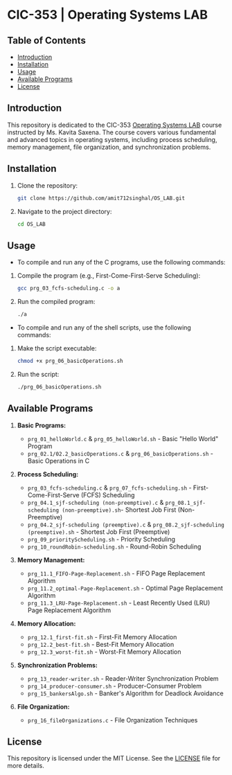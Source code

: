 # CIC-353 | Operating Systems LAB

## Table of Contents

- [Introduction](#introduction)
- [Installation](#installation)
- [Usage](#usage)
- [Available Programs](#available-programs)
- [License](#license)

## Introduction

This repository is dedicated to the CIC-353 [Operating Systems LAB](./Resources/List%20of%20Experiments.pdf) course instructed by Ms. Kavita Saxena. The course covers various fundamental and advanced topics in operating systems, including process scheduling, memory management, file organization, and synchronization problems.

## Installation

1. Clone the repository:

   ```sh
   git clone https://github.com/amit712singhal/OS_LAB.git
   ```

2. Navigate to the project directory:

   ```sh
   cd OS_LAB
   ```
   
## Usage

- To compile and run any of the C programs, use the following commands:

1. Compile the program (e.g., First-Come-First-Serve Scheduling):

   ```sh
   gcc prg_03_fcfs-scheduling.c -o a
   ```

2. Run the compiled program:

   ```sh
   ./a
   ```

- To compile and run any of the shell scripts, use the following commands:

1. Make the script executable:

   ```sh
   chmod +x prg_06_basicOperations.sh
   ```

2. Run the script:

   ```sh
   ./prg_06_basicOperations.sh
   ```
   
## Available Programs

1. **Basic Programs:**
   - `prg_01_helloWorld.c` & `prg_05_helloWorld.sh` - Basic "Hello World" Program
   - `prg_02.1/02.2_basicOperations.c` & `prg_06_basicOperations.sh` - Basic Operations in C

2. **Process Scheduling:**
   - `prg_03_fcfs-scheduling.c` & `prg_07_fcfs-scheduling.sh` - First-Come-First-Serve (FCFS) Scheduling
   - `prg_04.1_sjf-scheduling (non-preemptive).c` & `prg_08.1_sjf-scheduling (non-preemptive).sh`- Shortest Job First (Non-Preemptive)
   - `prg_04.2_sjf-scheduling (preemptive).c` & `prg_08.2_sjf-scheduling (preemptive).sh` - Shortest Job First (Preemptive)
   - `prg_09_priorityScheduling.sh` - Priority Scheduling
   - `prg_10_roundRobin-scheduling.sh` - Round-Robin Scheduling

3. **Memory Management:**
   - `prg_11.1_FIFO-Page-Replacement.sh` - FIFO Page Replacement Algorithm
   - `prg_11.2_optimal-Page-Replacement.sh` - Optimal Page Replacement Algorithm
   - `prg_11.3_LRU-Page-Replacement.sh` - Least Recently Used (LRU) Page Replacement Algorithm

4. **Memory Allocation:**
   - `prg_12.1_first-fit.sh` - First-Fit Memory Allocation
   - `prg_12.2_best-fit.sh` - Best-Fit Memory Allocation
   - `prg_12.3_worst-fit.sh` - Worst-Fit Memory Allocation

5. **Synchronization Problems:**
   - `prg_13_reader-writer.sh` - Reader-Writer Synchronization Problem
   - `prg_14_producer-consumer.sh` - Producer-Consumer Problem
   - `prg_15_bankersAlgo.sh` - Banker's Algorithm for Deadlock Avoidance

6. **File Organization:**
   - `prg_16_fileOrganizations.c` - File Organization Techniques

## License

This repository is licensed under the MIT License. See the [LICENSE](LICENSE) file for more details.
